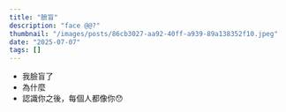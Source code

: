 ```yaml
---
title: "臉盲"
description: "face @@?"
thumbnail: "/images/posts/86cb3027-aa92-40ff-a939-89a138352f10.jpeg"
date: "2025-07-07"
tags: []
---
```

- 我臉盲了
- 為什麼
- 認識你之後，每個人都像你😯
